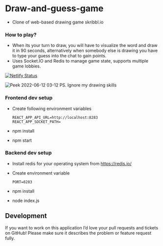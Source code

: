 # Draw-and-guess-game
- Clone of web-based drawing game skribbl.io

### How to play?

* When its your turn to draw, you will have to visualize the word and draw it in 90 seconds, alternatively when somebody else is drawing you have to type     your guess into the chat to gain points.
* Uses Socket.IO and Redis to manage game state, supports multiple game lobbies.


[![Netlify Status](https://api.netlify.com/api/v1/badges/5ecedf27-ed37-4b09-ae16-ca07f69495b5/deploy-status)](https://app.netlify.com/sites/serene-jepsen-4741fc/deploys)

![Peek 2022-06-12 03-12](https://user-images.githubusercontent.com/48166553/173205874-e72223db-bfb8-44c4-ba81-28384a072ff8.gif)
PS. Ignore my drawing skills


### Frontend dev setup
* Create following environment variables

      REACT_APP_API_URL=http://localhost:8283 
      REACT_APP_SOCKET_PATH=
     
* npm install
* npm start

### Backend dev setup <br>
* Install redis for your operating system from https://redis.io/ <br>
* Create environment variable 

      PORT=8283 
     
* npm install
* node index.js




<!-- ![Home page](https://i.ibb.co/Fbs52DJ/Screenshot-from-2021-05-16-13-01-20.png) 

![Word selection](https://project-bucket-be.s3.ap-south-1.amazonaws.com/Screenshot+from+2021-04-02+03-15-43.png)

![Game image](https://project-bucket-be.s3.ap-south-1.amazonaws.com/Screenshot+from+2021-04-02+03-17-09.png) -->


Development
-----------

If you want to work on this application I’d love your pull requests and tickets on GitHub!
Please make sure it describes the problem or feature request fully.

